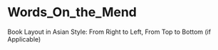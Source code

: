 # Words_On_the_Mend
Book Layout in Asian Style: From Right to Left, From Top to Bottom (if Applicable) 
